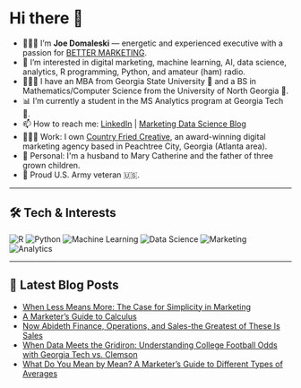 # Hi there 👋

- 🙋🏻‍♂️ I’m **Joe Domaleski** — energetic and experienced executive with a passion for [BETTER MARKETING](https://blog.marketingdatascience.ai/a-better-marketing-manifesto-24b6541a6cb9).
- 👀 I’m interested in digital marketing, machine learning, AI, data science, analytics, R programming, Python, and amateur (ham) radio.
- 👨🏻‍🎓 I have an MBA from Georgia State University 🐾 and a BS in Mathematics/Computer Science from the University of North Georgia 🦅.
- 📊 I’m currently a student in the MS Analytics program at Georgia Tech 🐝.
- 📫 How to reach me: [LinkedIn](https://www.linkedin.com/in/joedom/) | [Marketing Data Science Blog](https://blog.marketingdatascience.ai)
- 👨🏻‍💻 Work: I own [Country Fried Creative](https://countryfriedcreative.com), an award-winning digital marketing agency based in Peachtree City, Georgia (Atlanta area).
- 🏡 Personal: I'm a husband to Mary Catherine and the father of three grown children.
- 🫡 Proud U.S. Army veteran 🇺🇸.

---

## 🛠️ Tech & Interests

![R](https://img.shields.io/badge/R-276DC3?style=for-the-badge&logo=r&logoColor=white)
![Python](https://img.shields.io/badge/Python-3776AB?style=for-the-badge&logo=python&logoColor=white)
![Machine Learning](https://img.shields.io/badge/Machine_Learning-FF6F00?style=for-the-badge)
![Data Science](https://img.shields.io/badge/Data_Science-4CAF50?style=for-the-badge)
![Marketing](https://img.shields.io/badge/Marketing-0077B5?style=for-the-badge)
![Analytics](https://img.shields.io/badge/Analytics-03A9F4?style=for-the-badge)

---

## 📝 Latest Blog Posts
<!-- BLOG-POST-LIST:START -->
- [When Less Means More: The Case for Simplicity in Marketing](https://medium.com/@marketingdatascience/when-less-means-more-the-case-for-simplicity-in-marketing-fb39eafbaad1?source=rss-3e624457f65a------2)
- [A Marketer’s Guide to Calculus](https://medium.com/@marketingdatascience/a-marketers-guide-to-calculus-9ced95758447?source=rss-3e624457f65a------2)
- [Now Abideth Finance, Operations, and Sales-the Greatest of These Is Sales](https://medium.com/@marketingdatascience/now-abideth-finance-operations-and-sales-the-greatest-of-these-is-sales-98dbbfbee199?source=rss-3e624457f65a------2)
- [When Data Meets the Gridiron: Understanding College Football Odds with Georgia Tech vs. Clemson](https://medium.com/@marketingdatascience/when-data-meets-the-gridiron-understanding-college-football-odds-with-georgia-tech-vs-clemson-5a78992eb616?source=rss-3e624457f65a------2)
- [What Do You Mean by Mean? A Marketer’s Guide to Different Types of Averages](https://medium.com/@marketingdatascience/what-do-you-mean-by-mean-a-marketers-guide-to-different-types-of-averages-52cdbf860907?source=rss-3e624457f65a------2)
<!-- BLOG-POST-LIST:END -->
